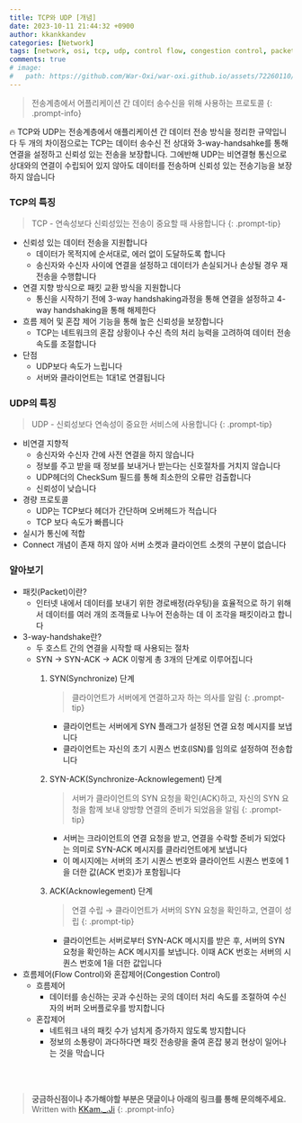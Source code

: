 ```yaml
---
title: TCP와 UDP [개념]
date: 2023-10-11 21:44:32 +0900
author: kkankkandev
categories: [Network]
tags: [network, osi, tcp, udp, control flow, congestion control, packet]     # TAG names should always be lowercase
comments: true
# image:
#   path: https://github.com/War-Oxi/war-oxi.github.io/assets/72260110/fce002d4-2ca7-4d74-9990-6b3da63d41f5
---
```


> 전송계층에서 어플리케이션 간 데이터 송수신을 위해 사용하는 프로토콜
{: .prompt-info}
<aside>
🔥 TCP와 UDP는 전송계층에서 애플리케이션 간 데이터 전송 방식을 정리한 규약입니다
두 개의 차이점으로는 TCP는 데이터 송수신 전 상대와 3-way-handsahke를 통해 연결을 설정하고 신뢰성 있는 전송을 보장합니다. 그에반해 UDP는 비연결형 통신으로 상대와의 연결이 수립되어 있지 않아도 데이터를 전송하며 신뢰성 있는 전송기능을 보장하지 않습니다

</aside>

### TCP의 특징 

> TCP - 연속성보다 신뢰성있는 전송이 중요할 때 사용합니다
{: .prompt-tip}
- 신뢰성 있는 데이터 전송을 지원합니다
    - 데이터가 목적지에 순서대로, 에러 없이 도달하도록 합니다
    - 송신자와 수신자 사이에 연결을 설정하고 데이터가 손실되거나 손상될 경우 재전송을 수행합니다
- 연결 지향 방식으로 패킷 교환 방식을 지원합니다
    - 통신을 시작하기 전에 3-way handshaking과정을 통해 연결을 설정하고 4-way handshaking을 통해 해제한다
- 흐름 제어 및 혼잡 제어 기능을 통해 높은 신뢰성을 보장합니다
    - TCP는 네트워크의 혼잡 상황이나 수신 측의 처리 능력을 고려하여 데이터 전송 속도를 조절합니다
- 단점
    - UDP보다 속도가 느립니다
    - 서버와 클라이언트는 1대1로 연결됩니다

### UDP의 특징

> UDP - 신뢰성보다 연속성이 중요한 서비스에 사용합니다
{: .prompt-tip}

- 비연결 지향적
    - 송신자와 수신자 간에 사전 연결을 하지 않습니다
    - 정보를 주고 받을 때 정보를 보내거나 받는다는 신호절차를 거치지 않습니다
    - UDP헤더의 CheckSum 필드를 통해 최소한의 오류만 검출합니다
    - 신뢰성이 낮습니다
- 경량 프로토콜
    - UDP는 TCP보다 헤더가 간단하며 오버헤드가 적습니다
    - TCP 보다 속도가 빠릅니다
- 실시가 통신에 적합
- Connect 개념이 존재 하지 않아 서버 소켓과 클라이언트 소켓의 구분이 없습니다

### 알아보기

- 패킷(Packet)이란?
    - 인터넷 내에서 데이터를 보내기 위한 경로배정(라우팅)을 효율적으로 하기 위해서 데이터를 여러 개의 조객들로 나누어 전송하는 데 이 조각을 패킷이라고 합니다
- 3-way-handshake란?
    - 두 호스트 간의 연결을 시작할 때 사용되는 절차
    - SYN → SYN-ACK → ACK 이렇게 총 3개의 단계로 이루어집니다
        1. SYN(Synchronize) 단계
            
            > 클라이언트가 서버에게 연결하고자 하는 의사를 알림
            {: .prompt-tip}
            
            
            - 클라이언트는 서버에게 SYN 플래그가 설정된 연결 요청 메시지를 보냅니다
            - 클라이언트는 자신의 초기 시퀀스 번호(ISN)를 임의로 설정하여 전송합니다
        2. SYN-ACK(Synchronize-Acknowlegement) 단계
            
            > 서버가 클라이언트의 SYN 요청을 확인(ACK)하고, 자신의 SYN 요청을 함께 보내 양방향 연결의 준비가 되었음을 알림
            {: .prompt-tip}
                
            
            - 서버는 크라이언트의 연결 요청을 받고, 연결을 수락할 준비가 되었다는 의미로 SYN-ACK 메시지를 클라리언트에게 보냅니다
            - 이 메시지에는 서버의 초기 시퀀스 번호와 클라이언트 시퀀스 번호에 1을 더한 값(ACK 번호)가 포함됩니다
        3. ACK(Acknowlegement) 단계
            
            > 연결 수립 → 클라이언트가 서버의 SYN 요청을 확인하고, 연결이 성립
            {: .prompt-tip}

            
            - 클라이언트는 서버로부터 SYN-ACK 메시지를 받은 후, 서버의 SYN 요청을 확인하는 ACK 메시지를 보냅니다. 이때 ACK 번호는 서버의 시퀀스 번호에 1을 더한 값입니다
- 흐름제어(Flow Control)와 혼잡제어(Congestion Control)
    - 흐름제어
        - 데이터를 송신하는 곳과 수신하는 곳의 데이터 처리 속도를 조절하여 수신자의 버퍼 오버플로우를 방지합니다
    - 혼잡제어
        - 네트워크 내의 패킷 수가 넘치게 증가하지 않도록 방지합니다
        - 정보의 소통량이 과다하다면 패킷 전송량을 줄여 혼잡 붕괴 현상이 일어나는 것을 막습니다

<br><br>

> <strong>궁금하신점이나 추가해야할 부분은 댓글이나 아래의 링크를 통해 문의해주세요.</strong>
> Written with [KKam.\_\.Ji](https://www.instagram.com/kkam._.ji/)
{: .prompt-info}